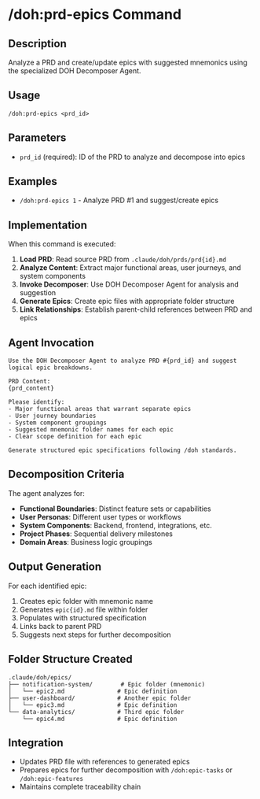 # /doh:prd-epics Command

## Description

Analyze a PRD and create/update epics with suggested mnemonics using the specialized DOH Decomposer Agent.

## Usage

```
/doh:prd-epics <prd_id>
```

## Parameters

- `prd_id` (required): ID of the PRD to analyze and decompose into epics

## Examples

- `/doh:prd-epics 1` - Analyze PRD #1 and suggest/create epics

## Implementation

When this command is executed:

1. **Load PRD**: Read source PRD from `.claude/doh/prds/prd{id}.md`
2. **Analyze Content**: Extract major functional areas, user journeys, and system components
3. **Invoke Decomposer**: Use DOH Decomposer Agent for analysis and suggestion
4. **Generate Epics**: Create epic files with appropriate folder structure
5. **Link Relationships**: Establish parent-child references between PRD and epics

## Agent Invocation

```
Use the DOH Decomposer Agent to analyze PRD #{prd_id} and suggest logical epic breakdowns.

PRD Content:
{prd_content}

Please identify:
- Major functional areas that warrant separate epics
- User journey boundaries
- System component groupings
- Suggested mnemonic folder names for each epic
- Clear scope definition for each epic

Generate structured epic specifications following /doh standards.
```

## Decomposition Criteria

The agent analyzes for:

- **Functional Boundaries**: Distinct feature sets or capabilities
- **User Personas**: Different user types or workflows  
- **System Components**: Backend, frontend, integrations, etc.
- **Project Phases**: Sequential delivery milestones
- **Domain Areas**: Business logic groupings

## Output Generation

For each identified epic:

1. Creates epic folder with mnemonic name
2. Generates `epic{id}.md` file within folder
3. Populates with structured specification
4. Links back to parent PRD
5. Suggests next steps for further decomposition

## Folder Structure Created

```
.claude/doh/epics/
├── notification-system/        # Epic folder (mnemonic)
│   └── epic2.md               # Epic definition
├── user-dashboard/            # Another epic folder
│   └── epic3.md               # Epic definition  
└── data-analytics/            # Third epic folder
    └── epic4.md               # Epic definition
```

## Integration

- Updates PRD file with references to generated epics
- Prepares epics for further decomposition with `/doh:epic-tasks` or `/doh:epic-features`
- Maintains complete traceability chain
